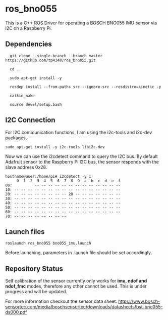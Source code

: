 # ros_bno055
This is a C++ ROS Driver for operating a BOSCH BNO055 IMU sensor via I2C on a Raspberry Pi.

## Dependencies

```
  git clone --single-branch --branch master https://github.com/tp4348/ros_bno055.git

  cd .. 

  sudo apt-get install -y

  rosdep install --from-paths src --ignore-src --rosdistro=kinetic -y

  catkin_make

  source devel/setup.bash
```

## I2C Connection
For I2C communication functions, I am using the i2c-tools and i2c-dev packages.

```
sudo apt-get install -y i2c-tools libi2c-dev
```
Now we can use the i2cdetect command to query the I2C bus. By default Adafruit sensor to the Raspberry Pi I2C bus, the sensor responds with the slave address 0x28. 
```
hostname@user:/home/pi# i2cdetect -y 1
     0  1  2  3  4  5  6  7  8  9  a  b  c  d  e  f
00:          -- -- -- -- -- -- -- -- -- -- -- -- --
10: -- -- -- -- -- -- -- -- -- -- -- -- -- -- -- --
20: -- -- -- -- -- -- -- -- 28 -- -- -- -- -- -- --
30: -- -- -- -- -- -- -- -- -- -- -- -- -- -- -- --
40: -- -- -- -- -- -- -- -- -- -- -- -- -- -- -- --
50: -- -- -- -- -- -- -- -- -- -- -- -- -- -- -- --
60: -- -- -- -- -- -- -- -- -- -- -- -- -- -- -- --
70: -- -- -- -- -- -- -- --
```

## Launch files
```
roslaunch ros_bno055 bno055_imu.launch
```
Before launching, parameters in .launch file should be set accordingly.

## Repository Status
Self calibration of the sensor currently only works for **imu, ndof and ndof_fmc** modes, therefore any other cannot be used. This is under progress and will be updated.

For more information checkout the sensor data sheet: 
https://www.bosch-sensortec.com/media/boschsensortec/downloads/datasheets/bst-bno055-ds000.pdf

